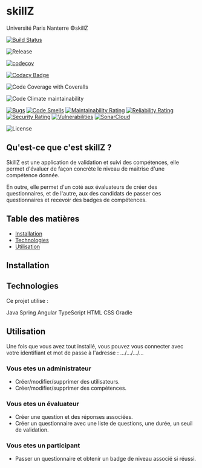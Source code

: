 # skillZ

Université Paris Nanterre 
©skillZ

[![Build Status](https://www.travis-ci.com/lethuydung0109/skillZ.svg?branch=master)](https://www.travis-ci.com/lethuydung0109/skillZ)

![Release](https://img.shields.io/github/v/release/lethuydung0109/skillZ)

[![codecov](https://codecov.io/gh/lethuydung0109/skillZ/branch/master/graph/badge.svg?token=WH0A4NP01M)](https://codecov.io/gh/lethuydung0109/skillZ)

[![Codacy Badge](https://app.codacy.com/project/badge/Grade/3a53a12ce2a544b6a8f98d010b416d1d)](https://www.codacy.com/gh/lethuydung0109/skillZ/dashboard?utm_source=github.com&amp;utm_medium=referral&amp;utm_content=lethuydung0109/skillZ&amp;utm_campaign=Badge_Grade)

![Code Coverage with Coveralls](https://img.shields.io/coveralls/github/lethuydung0109/skillZ)

![Code Climate maintainability](https://img.shields.io/codeclimate/maintainability/riad-lazli/skillZ)

[![Bugs](https://sonarcloud.io/api/project_badges/measure?project=riad-lazli_skillZ&metric=bugs)](https://sonarcloud.io/dashboard?id=riad-lazli_skillZ)
[![Code Smells](https://sonarcloud.io/api/project_badges/measure?project=riad-lazli_skillZ&metric=code_smells)](https://sonarcloud.io/dashboard?id=riad-lazli_skillZ)
[![Maintainability Rating](https://sonarcloud.io/api/project_badges/measure?project=riad-lazli_skillZ&metric=sqale_rating)](https://sonarcloud.io/dashboard?id=riad-lazli_skillZ)
[![Reliability Rating](https://sonarcloud.io/api/project_badges/measure?project=riad-lazli_skillZ&metric=reliability_rating)](https://sonarcloud.io/dashboard?id=riad-lazli_skillZ)
[![Security Rating](https://sonarcloud.io/api/project_badges/measure?project=riad-lazli_skillZ&metric=security_rating)](https://sonarcloud.io/dashboard?id=riad-lazli_skillZ)
[![Vulnerabilities](https://sonarcloud.io/api/project_badges/measure?project=riad-lazli_skillZ&metric=vulnerabilities)](https://sonarcloud.io/dashboard?id=riad-lazli_skillZ)
[![SonarCloud](https://sonarcloud.io/images/project_badges/sonarcloud-white.svg)](https://sonarcloud.io/dashboard?id=riad-lazli_skillZ)

![License](https://img.shields.io/github/license/lethuydung0109/skillZ)



## Qu'est-ce que c'est skillZ ?

SkillZ est une application de validation et suivi des compétences, elle permet d'évaluer de façon concrète le niveau de maitrise d'une compétence donnée.

En outre, elle permet d'un coté aux évaluateurs de créer des questionnaires, et de l'autre, aux des candidats de passer ces questionnaires et recevoir des badges de compétences. 

## Table des matières
* [Installation](#Installation)
* [Technologies](#Technologies)
* [Utilisation](#Utilisation)


## Installation 

## Technologies

Ce projet utilise : 

Java 
Spring
Angular 
TypeScript
HTML CSS
Gradle


## Utilisation 

Une fois que vous avez tout installé, vous pouvez vous connecter avec votre identifiant et mot de passe à l'adresse : 
.../.../.../...

### Vous etes un administrateur 

  - Créer/modifier/supprimer des utilisateurs.
  - Créer/modifier/supprimer des compétences.


### Vous etes un évaluateur  

- Créer une question et des réponses associées.
- Créer un questionnaire avec une liste de questions, une durée, un seuil de validation. 

### Vous etes un participant

- Passer un questionnaire et obtenir un badge de niveau associé si réussi.


